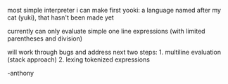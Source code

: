 most simple interpreter i can make first
yooki: a language named after my cat (yuki), that hasn't been made yet

currently can only evaluate simple one line expressions (with limited parentheses and division)

will work through bugs and address next two steps:
    1. multiline evaluation (stack approach)
    2. lexing tokenized expressions

-anthony
